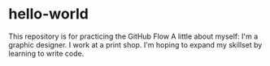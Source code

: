 # hello-world
This repository is for practicing the GitHub Flow
A little about myself:
I'm a graphic designer.
I work at a print shop.
I'm hoping to expand my skillset by learning to write code.
